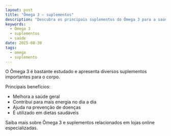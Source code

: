 ```yaml
---
layout: post
title: "Ômega 3 – suplementos"
description: "Descubra os principais suplementos do Ômega 3 para a saúde."
keywords:
  - Ômega 3
  - suplementos
  - saúde
date: 2025-08-30
tags:
  - omega
  - suplemento
---
```



O Ômega 3 é bastante estudado e apresenta diversos suplementos importantes para o corpo.

Principais benefícios:
- Melhora a saúde geral
- Contribui para mais energia no dia a dia
- Ajuda na prevenção de doenças
- É utilizado em dietas saudáveis

Saiba mais sobre Ômega 3 e suplementos relacionados em lojas online especializadas.


